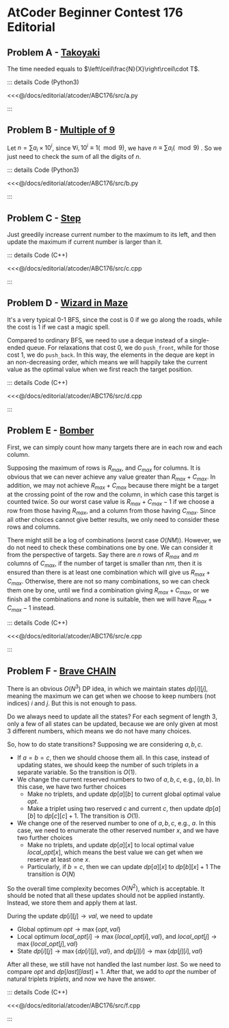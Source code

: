 # AtCoder Beginner Contest 176 Editorial

## Problem A - [Takoyaki](https://atcoder.jp/contests/abc176/tasks/abc176_a)

The time needed equals to $\left\lceil\frac{N}{X}\right\rceil\cdot T$.

::: details Code (Python3)

<<<@/docs/editorial/atcoder/ABC176/src/a.py

:::

## Problem B - [Multiple of 9](https://atcoder.jp/contests/abc176/tasks/abc176_b)

Let $n=\sum a_i\times10^i$, since $\forall i,10^i\equiv1(\mod9)$, we have $n\equiv\sum a_i(\mod 9)$ . So we just need to check the sum of all the digits of $n$.

::: details Code (Python3)

<<<@/docs/editorial/atcoder/ABC176/src/b.py

:::

## Problem C - [Step](https://atcoder.jp/contests/abc176/tasks/abc176_c)

Just greedily increase current number to the maximum to its left, and then update the maximum if current number is larger than it.

::: details Code (C++)

<<<@/docs/editorial/atcoder/ABC176/src/c.cpp

:::

## Problem D - [Wizard in Maze](https://atcoder.jp/contests/abc176/tasks/abc176_d)

It's a very typical $0$-$1$ BFS, since the cost is $0$ if we go along the roads, while the cost is $1$ if we cast a magic spell.

Compared to ordinary BFS, we need to use a deque instead of a single-ended queue. For relaxations that cost $0$, we do `push_front`, while for those cost $1$, we do `push_back`. In this way, the elements in the deque are kept in an non-decreasing order, which means we will happily take the current value as the optimal value when we first reach the target position. 

::: details Code (C++)

<<<@/docs/editorial/atcoder/ABC176/src/d.cpp

:::


## Problem E - [Bomber](https://atcoder.jp/contests/abc176/tasks/abc176_e)

First, we can simply count how many targets there are in each row and each column.

Supposing the maximum of rows is $R_{max}$, and $C_{max}$ for columns. It is obvious that we can never achieve any value greater than $R_{max}+C_{max}$. In addition, we may not achieve $R_{max}+C_{max}$ because there might be a target at the crossing point of the row and the column, in which case this target is counted twice. So our worst case value is $R_{max}+C_{max}-1$ if we choose a row from those having $R_{max}$, and a column from those having $C_{max}$. Since all other choices cannot give better results, we only need to consider these rows and columns.

There might still be a log of combinations (worst case $O(NM)$). However, we do not need to check these combinations one by one. We can consider it from the perspective of targets. Say there are $n$ rows of $R_{max}$ and $m$ columns of $C_{max}$, if the number of target is smaller than $nm$, then it is ensured than there is at least one combination which will give us $R_{max}+C_{max}$. Otherwise, there are not so many combinations, so we can check them one by one, until we find a combination giving $R_{max}+C_{max}$, or we finish all the combinations and none is suitable, then we will have $R_{max}+C_{max}-1$ instead.

::: details Code (C++)

<<<@/docs/editorial/atcoder/ABC176/src/e.cpp

:::

## Problem F - [Brave CHAIN](https://atcoder.jp/contests/abc176/tasks/abc176_f)

There is an obvious $O(N^3)$ DP idea, in which we maintain states $dp[i][j]$, meaning the maximum we can get when we choose to keep numbers (not indices) $i$ and $j$. But this is not enough to pass.

Do we always need to update all the states? For each segment of length $3$, only a few of all states can be updated, because we are only given at most $3$ different numbers, which means we do not have many choices.

So, how to do state transitions? Supposing we are considering $a,b,c$.

- If $a=b=c$, then we should choose them all. In this case, instead of updating states, we should keep the number of such triplets in a separate variable. So the transition is $O(1)$.
- We change the current reserved numbers to two of $a,b,c$, e.g., $(a,b)$. In this case, we have two further choices
    - Make no triplets, and update $dp[a][b]$ to current global optimal value $opt$.
    - Make a triplet using two reserved $c$ and current $c$, then update $dp[a][b]$ to $dp[c][c]+1$.
    The transition is $O(1)$.
- We change one of the reserved number to one of $a,b,c$, e.g., $a$. In this case, we need to enumerate the other reserved number $x$, and we have two further choices
    - Make no triplets, and update $dp[a][x]$ to local optimal value $local\_opt[x]$, which means the best value we can get when we reserve at least one $x$.
    - Particularly, if $b=c$, then we can update $dp[a][x]$ to $dp[b][x]+1$
    The transition is $O(N)$
    
So the overall time complexity becomes $O(N^2)$, which is acceptable. It should be noted that all these updates should not be applied instantly. Instead, we store them and apply them at last.

During the update $dp[i][j]\rightarrow val$, we need to update

- Global optimum $opt\rightarrow\max\{opt,val\}$
- Local optimum $local\_opt[i]\rightarrow\max\{local\_opt[i],val\}$, and $local\_opt[j]\rightarrow\max\{local\_opt[j],val\}$
- State $dp[i][j]\rightarrow\max\{dp[i][j],val\}$, and $dp[j][i]\rightarrow\max\{dp[j][i],val\}$

After all these, we still have not handled the last number $last$. So we need to compare $opt$ and $dp[last][last]+1$. After that, we add to $opt$ the number of natural triplets $triplets$, and now we have the answer.

::: details Code (C++)

<<<@/docs/editorial/atcoder/ABC176/src/f.cpp

:::

<Utterances />
